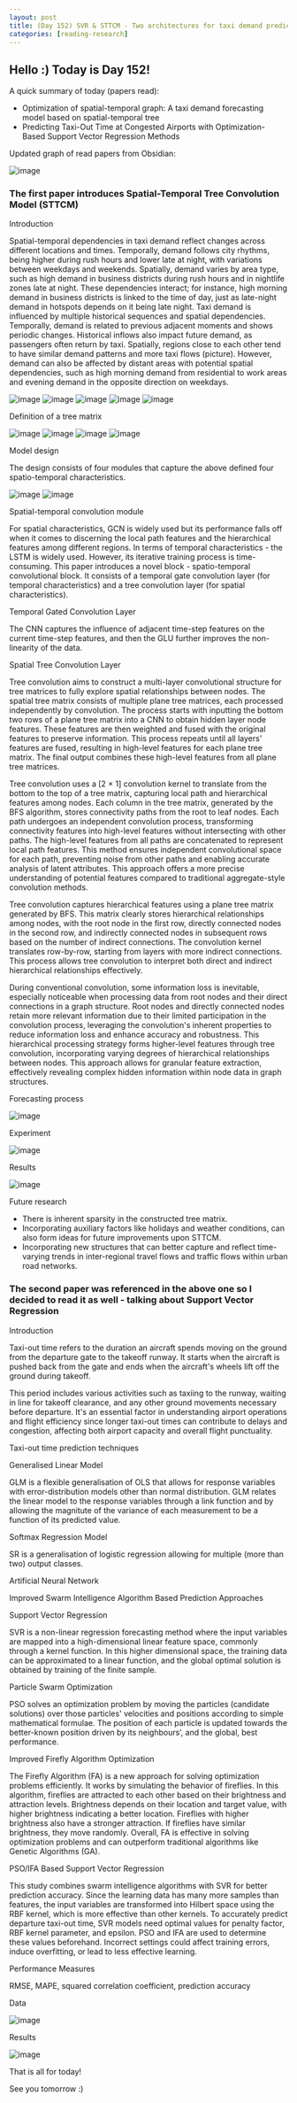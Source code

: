 ```yaml
---
layout: post
title: (Day 152) SVR & STTCM - Two architectures for taxi demand prediction
categories: [reading-research]
---
```


## Hello :) Today is Day 152!
A quick summary of today (papers read):
* Optimization of spatial-temporal graph: A taxi demand forecasting model based on spatial-temporal tree
* Predicting Taxi-Out Time at Congested Airports with Optimization-Based Support Vector Regression Methods

Updated graph of read papers from Obsidian:

![image](https://github.com/user-attachments/assets/3fdbda4f-de92-43ff-bc84-33da6c0041d2)

### The first paper introduces Spatial-Temporal Tree Convolution Model (STTCM)

Introduction

Spatial-temporal dependencies in taxi demand reflect changes across different locations and times. Temporally, demand follows city rhythms, being higher during rush hours and lower late at night, with variations between weekdays and weekends. Spatially, demand varies by area type, such as high demand in business districts during rush hours and in nightlife zones late at night. These dependencies interact; for instance, high morning demand in business districts is linked to the time of day, just as late-night demand in hotspots depends on it being late night. Taxi demand is influenced by multiple historical sequences and spatial dependencies. Temporally, demand is related to previous adjacent moments and shows periodic changes. Historical inflows also impact future demand, as passengers often return by taxi. Spatially, regions close to each other tend to have similar demand patterns and more taxi flows (picture). However, demand can also be affected by distant areas with potential spatial dependencies, such as high morning demand from residential to work areas and evening demand in the opposite direction on weekdays.

![image](https://github.com/user-attachments/assets/de7e6bd5-0d6a-4503-bb59-3c250398d1cc)
![image](https://github.com/user-attachments/assets/eb804108-514d-4958-9c1e-77b4a8996864)
![image](https://github.com/user-attachments/assets/8d0378b4-698d-4ed4-b24b-2ed132070652)
![image](https://github.com/user-attachments/assets/810a5415-691b-43e9-ad8d-96b946cb12eb)
![image](https://github.com/user-attachments/assets/1c1d9712-5f53-4337-9dcd-94ecd15fa067)

Definition of a tree matrix

![image](https://github.com/user-attachments/assets/0e29226a-d8c3-4a48-896a-6f8adaf68195)
![image](https://github.com/user-attachments/assets/38f28027-3373-4310-88a9-4109c3929c6a)
![image](https://github.com/user-attachments/assets/58fd3fba-c19b-4799-a9ce-5d9a66c529ba)
![image](https://github.com/user-attachments/assets/d3f912db-b544-42ca-877a-985c9e049b71)

Model design

The design consists of four modules that capture the above defined four spatio-temporal characteristics.

![image](https://github.com/user-attachments/assets/3b9288a2-7a18-45a8-8379-3ebd04b47576)
![image](https://github.com/user-attachments/assets/bb68e9f4-1d6f-4081-94eb-8712e6d250f5)

Spatial-temporal convolution module

For spatial characteristics, GCN is widely used but its performance falls off when it comes to discerning the local path features and the hierarchical features among different regions. In terms of temporal characteristics - the LSTM is widely used. However, its iterative training process is time-consuming.
This paper introduces a novel block - spatio-temporal convolutional block. It consists of a temporal gate convolution layer (for temporal characteristics) and a tree convolution layer (for spatial characteristics).

Temporal Gated Convolution Layer

The CNN captures the influence of adjacent time-step features on the current time-step features, and then the GLU further improves the non-linearity of the data.

Spatial Tree Convolution Layer

Tree convolution aims to construct a multi-layer convolutional structure for tree matrices to fully explore spatial relationships between nodes. The spatial tree matrix consists of multiple plane tree matrices, each processed independently by convolution. The process starts with inputting the bottom two rows of a plane tree matrix into a CNN to obtain hidden layer node features. These features are then weighted and fused with the original features to preserve information. This process repeats until all layers' features are fused, resulting in high-level features for each plane tree matrix. The final output combines these high-level features from all plane tree matrices.

Tree convolution uses a [2 × 1] convolution kernel to translate from the bottom to the top of a tree matrix, capturing local path and hierarchical features among nodes. Each column in the tree matrix, generated by the BFS algorithm, stores connectivity paths from the root to leaf nodes. Each path undergoes an independent convolution process, transforming connectivity features into high-level features without intersecting with other paths. The high-level features from all paths are concatenated to represent local path features. This method ensures independent convolutional space for each path, preventing noise from other paths and enabling accurate analysis of latent attributes. This approach offers a more precise understanding of potential features compared to traditional aggregate-style convolution methods. 

Tree convolution captures hierarchical features using a plane tree matrix generated by BFS. This matrix clearly stores hierarchical relationships among nodes, with the root node in the first row, directly connected nodes in the second row, and indirectly connected nodes in subsequent rows based on the number of indirect connections. The convolution kernel translates row-by-row, starting from layers with more indirect connections. This process allows tree convolution to interpret both direct and indirect hierarchical relationships effectively. 

During conventional convolution, some information loss is inevitable, especially noticeable when processing data from root nodes and their direct connections in a graph structure. Root nodes and directly connected nodes retain more relevant information due to their limited participation in the convolution process, leveraging the convolution's inherent properties to reduce information loss and enhance accuracy and robustness. This hierarchical processing strategy forms higher-level features through tree convolution, incorporating varying degrees of hierarchical relationships between nodes. This approach allows for granular feature extraction, effectively revealing complex hidden information within node data in graph structures.

Forecasting process

![image](https://github.com/user-attachments/assets/a3a5f81a-aece-4490-b8b3-b00cf162a7d1)

Experiment

![image](https://github.com/user-attachments/assets/bc2edce0-2d29-4e6f-ad6e-c56dd61f3b2b)

Results

![image](https://github.com/user-attachments/assets/2cdbb1cc-10dd-4946-8031-178ca1f40ee0)

Future research

* There is inherent sparsity in the constructed tree matrix.
* Incorporating auxiliary factors like holidays and weather conditions, can also form ideas for future improvements upon STTCM.
* Incorporating new structures that can better capture and reflect time-varying trends in inter-regional travel flows and traffic flows within urban road networks.

### The second paper was referenced in the above one so I decided to read it as well - talking about Support Vector Regression

Introduction

Taxi-out time refers to the duration an aircraft spends moving on the ground from the departure gate to the takeoff runway. It starts when the aircraft is pushed back from the gate and ends when the aircraft's wheels lift off the ground during takeoff.

This period includes various activities such as taxiing to the runway, waiting in line for takeoff clearance, and any other ground movements necessary before departure. It's an essential factor in understanding airport operations and flight efficiency since longer taxi-out times can contribute to delays and congestion, affecting both airport capacity and overall flight punctuality.

Taxi-out time prediction techniques

Generalised Linear Model

GLM is a flexible generalisation of OLS that allows for response variables with error-distribution models other than normal distribution. GLM relates the linear model to the response variables through a link function and by allowing the magnitute of the variance of each measurement to be a function of its predicted value.

Softmax Regression Model

SR is a generalisation of logistic regression allowing for multiple (more than two) output classes.

Artificial Neural Network

Improved Swarm Intelligence Algorithm Based Prediction Approaches

Support Vector Regression

SVR is a non-linear regression forecasting method where the input variables are mapped into a high-dimensional linear feature space, commonly through a kernel function. In this higher dimensional space, the training data can be approximated to a linear function, and the global optimal solution is obtained by training of the finite sample.

Particle Swarm Optimization

PSO solves an optimization problem by moving the particles (candidate solutions) over those particles' velocities and positions according to simple mathematical formulae. The position of each particle is updated towards the better-known position driven by its neighbours’, and the global, best performance.

Improved Firefly Algorithm Optimization

The Firefly Algorithm (FA) is a new approach for solving optimization problems efficiently. It works by simulating the behavior of fireflies. In this algorithm, fireflies are attracted to each other based on their brightness and attraction levels. Brightness depends on their location and target value, with higher brightness indicating a better location. Fireflies with higher brightness also have a stronger attraction. If fireflies have similar brightness, they move randomly. Overall, FA is effective in solving optimization problems and can outperform traditional algorithms like Genetic Algorithms (GA).

PSO/IFA Based Support Vector Regression

This study combines swarm intelligence algorithms with SVR for better prediction accuracy. Since the learning data has many more samples than features, the input variables are transformed into Hilbert space using the RBF kernel, which is more effective than other kernels. To accurately predict departure taxi-out time, SVR models need optimal values for penalty factor, RBF kernel parameter, and epsilon. PSO and IFA are used to determine these values beforehand. Incorrect settings could affect training errors, induce overfitting, or lead to less effective learning. 

Performance Measures

RMSE, MAPE, squared correlation coefficient, prediction accuracy



Data

![image](https://github.com/user-attachments/assets/5f2c7f44-97c4-4a9a-8256-2e4d3c3e34a4)

Results

![image](https://github.com/user-attachments/assets/047f2e9b-43b0-45d6-bb49-c86ef0a69ed6)

That is all for today!

See you tomorrow :)
